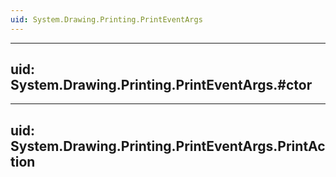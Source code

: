 ```yaml
---
uid: System.Drawing.Printing.PrintEventArgs
---
```


---
uid: System.Drawing.Printing.PrintEventArgs.#ctor
---

---
uid: System.Drawing.Printing.PrintEventArgs.PrintAction
---
